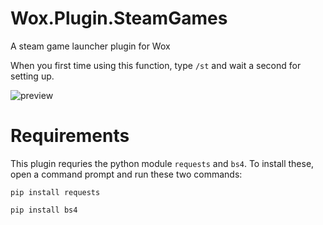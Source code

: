 # Wox.Plugin.SteamGames
A steam game launcher plugin for Wox

When you first time using this function, type `/st` and wait a second for setting up.

![preview](https://github.com/mycraftmw/Wox.Plugin.SteamGames/blob/master/preview.png)

# Requirements
This plugin requries the python module `requests` and `bs4`.
To install these, open a command prompt and run these two commands:

`pip install requests`

`pip install bs4`
